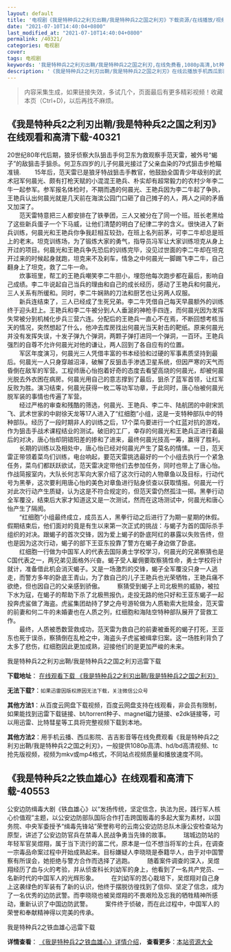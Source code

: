 ```yaml
---
layout: default
title: '电视剧《我是特种兵2之利刃出鞘/我是特种兵2之国之利刃》下载资源/在线播放/视频地址/1080p/高清/蓝光'
date: "2021-07-10T14:40:04+0800"
last_modified_at: "2021-07-10T14:40:04+0800"
permalink: /40321/
categories: 电视剧
cover:
tags: 电视剧
keywords: '我是特种兵2之利刃出鞘/我是特种兵2之国之利刃,在线免费看,1080p高清,bt种子,torrent,百度云盘,magnet,磁力链,迅雷下载资源'
description: '《我是特种兵2之利刃出鞘/我是特种兵2之国之利刃》在线云播放手机西瓜影院吉吉影音免费看，1080p高清bd/hd未删减完整版和tc抢先枪版，mkv/mp4格式，附带bt/torrent种子、magnet/磁力链、百度云盘、网盘资源迅雷下载链接'
---
```


>内容采集生成，如果链接失效，多试几个，页面最后有更多精彩视频！收藏本页（Ctrl+D)，以后再找不麻烦。


## 《我是特种兵2之利刃出鞘/我是特种兵2之国之利刃》在线观看和高清下载-40321

20世纪80年代后期，狼牙侦察大队狙击手何卫东为救观察手范天雷，被外号&ldquo;蝎子”的敌狙击手狙杀。何卫东四岁的儿子何晨光接过了父亲血染的79式狙击步枪瞄准镜. 　　15年后，范天雷已是狼牙特战狙击手教官，他鼓励全国青少年级别的武术冠军何晨光、颇有打枪天赋的小混混王艳兵、朴实却有超常毅力的农村少年李二牛一起参军。参军报名体检时，不期而遇的何晨光、王艳兵因为李二牛起了争执，王艳兵认出何晨光就是几天前在海滨公园门口砸了自己摊子的人，两人之间的矛盾又加深了。<br />　　范天雷特意把三人都安排在了铁拳团，三人又被分在了同一个班。班长老黑给了这些新兵蛋子一个下马威，让他们清楚的明白了纪律二字的含义。很快进入了新兵训练，何晨光和王艳兵你争我赶相互较劲，在班上名列前茅，可李二牛却总是班上的老末。坦克训练场，为了锻炼大家的勇气，指导员冯军让大家训练坦克从身上开过的项目。何晨光和王艳兵争先恐后的训练完毕，没见过世面的李二牛却在坦克开过来的时候起身就跑，坦克来不及刹车，情急之中何晨光一脚踢飞李二牛，自己翻身上了坦克，救了二牛一命。<br />　　炊事班里，帮工的王艳兵嘲笑李二牛胆小，埋怨他每次跑步都在最后，影响自己成绩。李二牛说起自己当兵的理由和自己的成长经历，感动了王艳兵和何晨光，三人关系有所缓和。同时，李二牛娴熟的刀法和厨艺也让另两人叹服。<br />　　新兵连结束了，三人已经成了生死兄弟。李二牛凭借自己每天早晨额外的训练终于迎头赶上。王艳兵和李二牛被分到人人垂涎的神枪手四连，而何晨光因为发挥失常被分到机械化步兵三营六连。分配后的王艳兵一直心不在焉，不断回想考核当天的情况，突然想起了什么，他冲去库房找出何晨光当天射击的靶纸。原来何晨光并没有发挥失误，十发子弹九个弹洞，两颗子弹打进同一个弹洞，一百环。王艳兵强烈的自尊不允许何晨光对他的谦让，两人回到了各自应有的位置。<br />　　军区年度演习，何晨光三人凭借丰富的书本经验和过硬的军事素质坚持到最后。何晨光一人只身穿越沼泽，破解了反狙击手渗透卫星系统，但因严寒的天气而昏倒在敌军的军营。工程师唐心怡抱着好奇的态度去看望高烧的何晨光，却被何晨光脱去外衣困在病房。何晨光用自己的意志撑到了最后，狙杀了蓝军首领，让红军反败为胜。演习结束，何晨光获得一枚二等功军功章，于此同时，唐心怡被何晨光脱军装的事情也传遍了军营。<br />　　经过严格的审查和残酷的筛选，何晨光、王艳兵、李二牛、陆航团的中尉宋凯飞、武术世家的中尉徐天龙等17人进入了“红细胞&rdquo;小组，这是一支特种部队中的特种部队。经历了一段时期非人的训练之后，17个菜鸟要进行一个红蓝对抗的游戏，作为狙击手战术课程结业的测试。破旧的工厂，幸存的何晨光和王艳兵正进行着最后的对决，唐心怡却阴错阳差的掺和了进来，最终何晨光技高一筹，赢得了胜利。<br />　　长期的训练以及相处中，唐心怡已经对何晨光产生了莫名的情愫。一日，范天雷正带领着菜鸟们训练，电台响起，要范天雷挑选最好的一个小组去执行一个紧急任务，菜鸟们都跃跃欲试，范天雷决定带他们去参加任务，同时也带上了唐心怡。作战简报室内，大队长何志军向大家介绍了这次行动的人物章鱼以及目标，行动代号为黑拳，这次要利用唐心怡的美色对章鱼进行贴身侦查以获取情报。何晨光一行对此次行动产生质疑，认为这是不符合规定的，但范天雷仍然孤注一掷。黑拳行动全军覆没，结束后大家才知道这又是一次测试，然而在这场测试中，何晨光和唐心怡产生了隔阂。<br />　　“红细胞&rdquo;小组最终成立，成员五人，黑拳行动之后进行了为期一星期的休假。假期结束后，他们面对的竟是有生以来第一次正式的挑战：与蝎子为首的国际杀手组织的对决。跟蝎子的首次交锋，因为爱上蝎子的卧底阿红的暴露以失败告终，但也是因为这次行动，蝎子的部下王亚东投靠了警方在蝎子身边做了卧底。<br />　　红细胞一行做为中国军人的代表去国际勇士学校学习，何晨光的兄弟察猜也是C国代表之一，两兄弟见面格外兴奋。蝎子受人雇佣要取察猜性命，勇士学校将计就计，准备借此机会消灭蝎子。又是一场激烈的交锋，蝎子全军覆没只身一人逃走，而警方多年的卧底王青山，为了救自己的儿子王艳兵也光荣牺牲，王艳兵痛不欲绝，但也因自己的父亲感到骄傲。 　　察猜受到蝎子上司北极熊的威胁，被拉下水为寇，在蝎子的帮助下杀了北极熊报仇，走投无路的他只好和王亚东蝎子一起投奔虎鲨做了海盗。虎鲨集团劫持了梦之舟号游轮做为人质勒索大批赎金，范天雷的前妻和何二牛的未婚妻也在人质之列，红细胞和海陆空特种部队展开了营救工作。<br />　　最终，人质被悉数营救成功，范天雷为救自己的前妻被垂死的蝎子打死，王亚东也死于误杀，察猜倒在乱枪之中，海盗头子虎鲨被缉拿归案。这一场胜利背负了太多了悲伤，红细胞因此更加成熟，迎接他们的是更加严峻的未来。


我是特种兵2之利刃出鞘/我是特种兵2之国之利刃迅雷下载

**下载地址**： [在线观看下载 《我是特种兵2之利刃出鞘/我是特种兵2之国之利刃》](https://www.993dy.com//vod-detail-id-11964.html) 


**无法下载?**：`如果迅雷因版权原因无法下载，关注微信公众号 `

**其他方法1**：从百度云网盘下载视频，百度云网盘支持在线观看，非会员有限制，如果能找到迅雷下载链接、bt/torrent种子、magnet磁力链接、e2dk链接等，可以用迅雷、比特彗星等工具将完整视频下载到本地。

**其他方法2**：用手机云播、西瓜影院、吉吉影音等在线免费观看《我是特种兵2之利刃出鞘/我是特种兵2之国之利刃》，一般提供1080p高清、hd/bd高清视频、tc抢先版视频，视频为mkv或mp4格式，不同站点视频质量和播放速度不同。


## 《我是特种兵2之铁血雄心》在线观看和高清下载-40553

公安边防缉毒大剧《铁血雄心》以“发扬传统，坚定信念，执法为民，践行军人核心价值观”主题，以公安边防部队国际合作打击跨国贩毒的多起大案为素材，以国务院、中央军委授予&ldquo;缉毒先锋站&rdquo;荣誉称号的云南公安边防总队木康公安检查站为原型，讲述了公安边防官兵在禁毒人民战争勇当先锋的故事。 　　瑞城边防站的年轻军官吴煜翔，属于当下流行的富二代，原本是一位不想当将军的士兵，在调查一宗毒品命案过程中开始成熟起来。目标嫌疑人李晓晓是泰籍华人，由于对中国警察有所误会，她拒绝与警方合作而选择了逃跑。 　　随着案件调查的深入，吴煜翔经历了血与火的考验，并从侦查科长刘幼军的身上，他看到了一名共产党员、一名新时代的中国军人的光辉形象。 　　在刘幼军的苦心栽培下，吴煜翔对自己身上这袭绿色的军装有了新的认识，他终于摆脱彷徨找到了信仰、坚定了信念，成为了一名优秀的边防武警。而李晓晓也被吴煜翔的不畏艰险及忘我的牺牲精神所感动，重新认识了中国边防武警。 　　案件终于侦破，而在此过程中，中国军人的荣誉和奉献精神得以完美的传承。


我是特种兵2之铁血雄心迅雷下载

**详情查看**： [《我是特种兵2之铁血雄心》详情介绍](/movie/40553/)， **查看更多**：[本站资源大全](/movie/t/all/)

